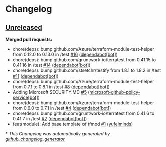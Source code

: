 # Changelog

## [Unreleased](https://github.com/Azure/terraform-verified-module/tree/HEAD)

**Merged pull requests:**

- chore\(deps\): bump github.com/Azure/terraform-module-test-helper from 0.12.0 to 0.13.0 in /test [\#16](https://github.com/Azure/terraform-verified-module/pull/16) ([dependabot[bot]](https://github.com/apps/dependabot))
- chore\(deps\): bump github.com/gruntwork-io/terratest from 0.41.15 to 0.41.16 in /test [\#14](https://github.com/Azure/terraform-verified-module/pull/14) ([dependabot[bot]](https://github.com/apps/dependabot))
- chore\(deps\): bump github.com/stretchr/testify from 1.8.1 to 1.8.2 in /test [\#11](https://github.com/Azure/terraform-verified-module/pull/11) ([dependabot[bot]](https://github.com/apps/dependabot))
- chore\(deps\): bump github.com/Azure/terraform-module-test-helper from 0.7.1 to 0.8.1 in /test [\#8](https://github.com/Azure/terraform-verified-module/pull/8) ([dependabot[bot]](https://github.com/apps/dependabot))
- Adding Microsoft SECURITY.MD [\#5](https://github.com/Azure/terraform-verified-module/pull/5) ([microsoft-github-policy-service[bot]](https://github.com/apps/microsoft-github-policy-service))
- chore\(deps\): bump github.com/Azure/terraform-module-test-helper from 0.6.0 to 0.7.1 in /test [\#4](https://github.com/Azure/terraform-verified-module/pull/4) ([dependabot[bot]](https://github.com/apps/dependabot))
- chore\(deps\): bump github.com/gruntwork-io/terratest from 0.41.6 to 0.41.7 in /test [\#2](https://github.com/Azure/terraform-verified-module/pull/2) ([dependabot[bot]](https://github.com/apps/dependabot))
- feat\(module\): Add base template of tfmod [\#1](https://github.com/Azure/terraform-verified-module/pull/1) ([yufeiminds](https://github.com/yufeiminds))



\* *This Changelog was automatically generated by [github_changelog_generator](https://github.com/github-changelog-generator/github-changelog-generator)*
